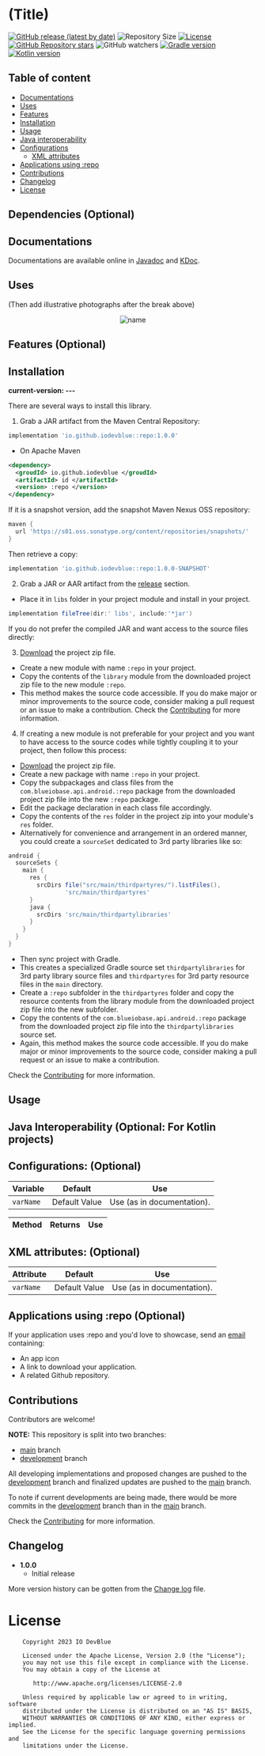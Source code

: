 (Title)
=========================

[<img alt="GitHub release (latest by date)" src="https://img.shields.io/github/v/release/IODevBlue/:repo?label=Current Version&color=2CCCE4&style=for-the-badge&labelColor=0109B6">](https://github.com/IODevBlue/:repo/releases) <img alt="Repository Size" src="https://img.shields.io/github/repo-size/IODevBlue/:repo?color=2CCCE4&style=for-the-badge&labelColor=0109B6"> [<img alt="License" src="https://img.shields.io/github/license/IODevBlue/:repo?color=2CCCE4&style=for-the-badge&labelColor=0109B6">](http://www.apache.org/licenses/LICENSE-2.0) [<img alt="GitHub Repository stars" src="https://img.shields.io/github/stars/IODevBlue/:repo?color=2CCCE4&style=for-the-badge&labelColor=0109B6">](https://github.com/IODevBlue/:repo/stargazers)
<img alt="GitHub watchers" src="https://img.shields.io/github/watchers/IODevBlue/:repo?label=Repository Watchers&color=2CCCE4&style=for-the-badge&labelColor=0109B6"> [<img alt="Gradle version" src="https://img.shields.io/static/v1?label=Gradle version&message=8.0.0&color=2CCCE4&style=for-the-badge&labelColor=0109B6">](https://docs.gradle.org/8.0/release-notes) [<img alt="Kotlin version" src="https://img.shields.io/static/v1?label=Kotlin version&message=1.8.20&color=2CCCE4&style=for-the-badge&labelColor=0109B6">](https://KOTLINlang.org/docs/whatsnew1820.html)

Table of content
----------------
- [Documentations](https://github.com/IODevBlue/:repo/tree/main#documentations)
- [Uses](https://github.com/IODevBlue/:repo/tree/main#uses)
- [Features](https://github.com/IODevBlue/:repo/tree/main#features)
- [Installation](https://github.com/IODevBlue/:repo/tree/main#installation)
- [Usage](https://github.com/IODevBlue/:repo/tree/main#usage)
- [Java interoperability](https://github.com/IODevBlue/:repo/tree/main#java-interoperability)
- [Configurations](https://github.com/IODevBlue/:repo/tree/main#configurations)
  - [XML attributes](https://github.com/IODevBlue/:repo/tree/main#xml-attributes)
- [Applications using :repo](https://github.com/IODevBlue/:repo/tree/main#applications-using-:repo)
- [Contributions](https://github.com/IODevBlue/:repo/tree/main#contributions)
- [Changelog](https://github.com/IODevBlue/:repo/tree/main#changelog)
- [License](https://github.com/IODevBlue/:repo/tree/main#license)


Dependencies (Optional)
-----------------------

Documentations
--------------
Documentations are available online in [Javadoc](https://raw.githack.com/IODevBlue/project-docs/main/api/android/:repo/javadoc/index.html) and [KDoc](https://raw.githack.com/IODevBlue/project-docs/main/api/android/:repo/html/index.html).

Uses
----

(Then add illustrative photographs after the break above)
<p align="center"><img src="/art/square1.png" alt="name"></p>


Features (Optional)
--------



Installation
------------
**current-version: ---**

There are several ways to install this library.

1. Grab a JAR artifact from the Maven Central Repository:
```GROOVY
implementation 'io.github.iodevblue::repo:1.0.0'
```
- On Apache Maven
```XML
<dependency>
  <groudId> io.github.iodevblue </groudId>
  <artifactId> id </artifactId>
  <version> :repo </version>
</dependency>
```
If it is a snapshot version, add the snapshot Maven Nexus OSS repository:
```GROOVY
maven {   
  url 'https://s01.oss.sonatype.org/content/repositories/snapshots/'
}
```
Then retrieve a copy:
```GROOVY
implementation 'io.github.iodevblue::repo:1.0.0-SNAPSHOT'
```

2. Grab a JAR or AAR artifact from the [release](https://github.com/IODevBlue/:repo/releases) section.
- Place it in `libs` folder in your project module and install in your project.
```GROOVY
implementation fileTree(dir:' libs', include:'*jar')
```

If you do not prefer the compiled JAR and want access to the source files directly:

3. [Download](https://github.com/IODevBlue/:repo/archive/refs/heads/main.zip) the project zip file.
- Create a new module with name `:repo` in your project.
- Copy the contents of the `library` module from the downloaded project zip file to the new module `:repo`.
- This method makes the source code accessible. If you do make major or minor improvements to the source code, consider making a pull request or an issue to make a contribution.
Check the [Contributing](https://github.com/IODevBlue/:repo/blob/development/CONTRIBUTING.md) for more information.

4. If creating a new module is not preferable for your project and you want to have access to the source codes while tightly coupling it to your project, then follow this process:
- [Download](https://github.com/IODevBlue/:repo/archive/refs/heads/main.zip) the project zip file.
- Create a new package with name `:repo` in your project.
- Copy the subpackages and class files from the `com.blueiobase.api.android.:repo` package from the downloaded project zip file into the new `:repo` package.
- Edit the package declaration in each class file accordingly.
- Copy the contents of the `res` folder in the project zip into your module's `res` folder. 
- Alternatively for convenience and arrangement in an ordered manner, you could create a `sourceSet` dedicated to 3rd party libraries like so:
```GROOVY
android {
  sourceSets {
    main {
      res {
        srcDirs file("src/main/thirdpartyres/").listFiles(),
                'src/main/thirdpartyres'
      }
      java {
        srcDirs 'src/main/thirdpartylibraries'
      }
    }
  }
}
```
- Then sync project with Gradle.
- This creates a specialized Gradle source set `thirdpartylibraries` for 3rd party library source files and `thirdpartyres` for 3rd party resource files in the `main` directory.
- Create a `:repo` subfolder in the `thirdpartyres` folder and copy the resource contents from the library module from the downloaded project zip file into the new subfolder.
- Copy the contents of the `com.blueiobase.api.android.:repo` package from the downloaded project zip file into the `thirdpartylibraries` source set.
- Again, this method makes the source code accessible. If you do make major or minor improvements to the source code, consider making a pull request or an issue to make a contribution.

Check the [Contributing](https://github.com/IODevBlue/:repo/blob/development/CONTRIBUTING.md) for more information.



Usage
-----

Java Interoperability (Optional: For Kotlin projects)
---------------------

Configurations: (Optional)
---------------
|Variable |Default |Use |
|:---|:---:|:---:|
|`varName` |Default Value |Use (as in documentation). |

|Method |Returns |Use |
|:---|:---:|:---:|

XML attributes: (Optional)
--------------
|Attribute |Default |Use |
|:---|:---:|:---:|
|`varName` |Default Value |Use (as in documentation). |

Applications using :repo (Optional)
------------------------
If your application uses :repo and you'd love to showcase, send an <a href="mailto:iodevblue@gmail.com">email</a> containing:
- An app icon
- A link to download your application.
- A related Github repository.

Contributions
-------------
Contributors are welcome!

**NOTE:** This repository is split into two branches:
- [main](https://github.com/IODevBlue/:repo/tree/main) branch
- [development](https://github.com/IODevBlue/:repo/tree/development) branch

All developing implementations and proposed changes are pushed to the [development](https://github.com/IODevBlue/:repo/tree/development) branch and finalized updates are pushed to the [main](https://github.com/IODevBlue/:repo/tree/main) branch.

To note if current developments are being made, there would be more commits in the [development](https://github.com/IODevBlue/:repo/tree/development) branch than in the [main](https://github.com/IODevBlue/:repo/tree/main) branch.


Check the [Contributing](https://github.com/IODevBlue/:repo/blob/development/CONTRIBUTING.md) for more information.


Changelog
---------
* **1.0.0**
    * Initial release

More version history can be gotten from the [Change log](https://github.com/IODevBlue/:repo/blob/main/CHANGELOG.md) file.


License
=======
```
    Copyright 2023 IO DevBlue

    Licensed under the Apache License, Version 2.0 (the "License");
    you may not use this file except in compliance with the License.
    You may obtain a copy of the License at

       http://www.apache.org/licenses/LICENSE-2.0

    Unless required by applicable law or agreed to in writing, software
    distributed under the License is distributed on an "AS IS" BASIS,
    WITHOUT WARRANTIES OR CONDITIONS OF ANY KIND, either express or implied.
    See the License for the specific language governing permissions and
    limitations under the License.
```